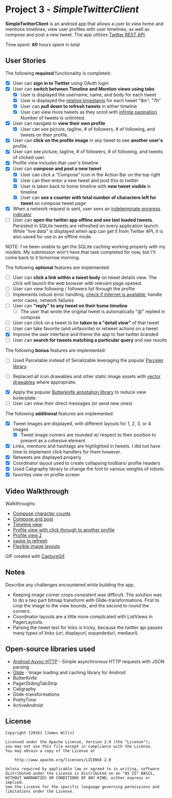 # Project 3 - *SimpleTwitterClient*

**SimpleTwitterClient** is an android app that allows a user to view home and mentions timelines, view user profiles with user timelines, as well as compose and post a new tweet. The app utilizes [Twitter REST API](https://dev.twitter.com/rest/public).

Time spent: **40** hours spent in total

## User Stories

The following **required** functionality is completed:

* [x]	User can **sign in to Twitter** using OAuth login
* [x] User can **switch between Timeline and Mention views using tabs**
  * [x] User is displayed the username, name, and body for each tweet
  * [x] User is displayed the [relative timestamp](https://gist.github.com/nesquena/f786232f5ef72f6e10a7) for each tweet "8m", "7h"
  * [x] User can **pull down to refresh tweets** in either timeline
  * [x] User can view more tweets as they scroll with [infinite pagination](http://guides.codepath.com/android/Endless-Scrolling-with-AdapterViews-and-RecyclerView). Number of tweets is unlimited.
* [x] User can navigate to **view their own profile**
  * [x] User can see picture, tagline, # of followers, # of following, and tweets on their profile.
* [x] User can **click on the profile image** in any tweet to see **another user's** profile.
 * [x] User can see picture, tagline, # of followers, # of following, and tweets of clicked user.
 * [x] Profile view includes that user's timeline
* [x] User can **compose and post a new tweet**
  * [x] User can click a “Compose” icon in the Action Bar on the top right
  * [x] User can then enter a new tweet and post this to twitter
  * [x] User is taken back to home timeline with **new tweet visible** in timeline
  * [x] User can **see a counter with total number of characters left for tweet** on compose tweet page
* [x] When a network request is sent, user sees an [indeterminate progress indicator](http://guides.codepath.com/android/Handling-ProgressBars#progress-within-actionbar)
* [ ] User can **open the twitter app offline and see last loaded tweets**. Persisted in SQLite tweets are refreshed on every application launch. While "live data" is displayed when app can get it from Twitter API, it is also saved for use in an offline mode.

NOTE: I've been unable to get the SQLite caching working properly with my models. My submission won't have that task completed for now, but I'll come back to it tomorrow morning.

The following **optional** features are implemented:

* [ ] User can **click a link within a tweet body** on tweet details view. The click will launch the web browser with relevant page opened.
* [ ] User can view following / followers list through the profile
* [ ] Implements robust error handling, [check if internet is available](http://guides.codepath.com/android/Sending-and-Managing-Network-Requests#checking-for-network-connectivity), handle error cases, network failures
* [ ] User can **"reply" to any tweet on their home timeline**
  * [ ] The user that wrote the original tweet is automatically "@" replied in compose
* [ ] User can click on a tweet to be **taken to a "detail view"** of that tweet
 * [ ] User can take favorite (and unfavorite) or retweet actions on a tweet
* [x] Improve the user interface and theme the app to feel twitter branded
* [ ] User can **search for tweets matching a particular query** and see results

The following **bonus** features are implemented:

* [ ] Used Parcelable instead of Serializable leveraging the popular [Parceler library](http://guides.codepath.com/android/Using-Parceler).
- [ ] Replaced all icon drawables and other static image assets with [vector drawables](http://guides.codepath.com/android/Drawables#vector-drawables) where appropriate. 
* [x] Apply the popular [Butterknife annotation library](http://guides.codepath.com/android/Reducing-View-Boilerplate-with-Butterknife) to reduce view boilerplate.
* [ ] User can view their direct messages (or send new ones)

The following **additional** features are implemented:

* [x] Tweet images are displayed, with different layouts for 1, 2, 3, or 4 images
  * [x] Tweet image corners are rounded w/ respect to their position to present as a cohesive element
* [x] Links, mentions and hashtags are highlighted in tweets. I did not have time to implement click handlers for them however.
* [x] Retweets are displayed properly
* [x] Coordinator layout used to create collapsing toolbars/ profile headers
* [x] Used Caligraphy library to change the font to various weights of roboto
* [x] favorites view on profile screen
## Video Walkthrough

Walkthroughs:

- [Compose character counts](http://i.imgur.com/kX7fNGT.gifv)
- [Compose and post](http://i.imgur.com/FqOLnAn.webm)
- [Timeline view](http://i.imgur.com/qjdGMfP.mp4)
- [Profile view with click through to another profile](http://i.imgur.com/iIdsjLD.webm)
- [Profile view 2](http://i.imgur.com/TR2z7bv.webm)
- [swipe to refresh](http://i.imgur.com/YZkyWMC.webm)
- [Flexible image layouts](http://i.imgur.com/lTImNKO.gifv)

GIF created with [CaptureGif](http://www.cockos.com/licecap/).

## Notes

Describe any challenges encountered while building the app.
- Keeping image corner crops consistent was difficult. The solution was to do a two part bitmap transform with Glide-transformations. First to crop the image to the view bounds, and the second to round the corners.
- Coordinator layouts are a little more complicated with ListViews in PagerLayouts.
- Parsing the tweet text for links is tricky, because the twitter api passes many types of links (url, displayurl, expandedurl, mediaurl).

## Open-source libraries used

- [Android Async HTTP](https://github.com/loopj/android-async-http) - Simple asynchronous HTTP requests with JSON parsing
- [Glide](https://github.com/bumptech/glide) - Image loading and caching library for Android
- ButterKnife
- PagerSlidingTabStrip
- Caligraphy
- Glide-transformations
- PrettyTime
- ActiveAndroid

## License

    Copyright [2016] [James Wills]

    Licensed under the Apache License, Version 2.0 (the "License");
    you may not use this file except in compliance with the License.
    You may obtain a copy of the License at

        http://www.apache.org/licenses/LICENSE-2.0

    Unless required by applicable law or agreed to in writing, software
    distributed under the License is distributed on an "AS IS" BASIS,
    WITHOUT WARRANTIES OR CONDITIONS OF ANY KIND, either express or implied.
    See the License for the specific language governing permissions and
    limitations under the License.
